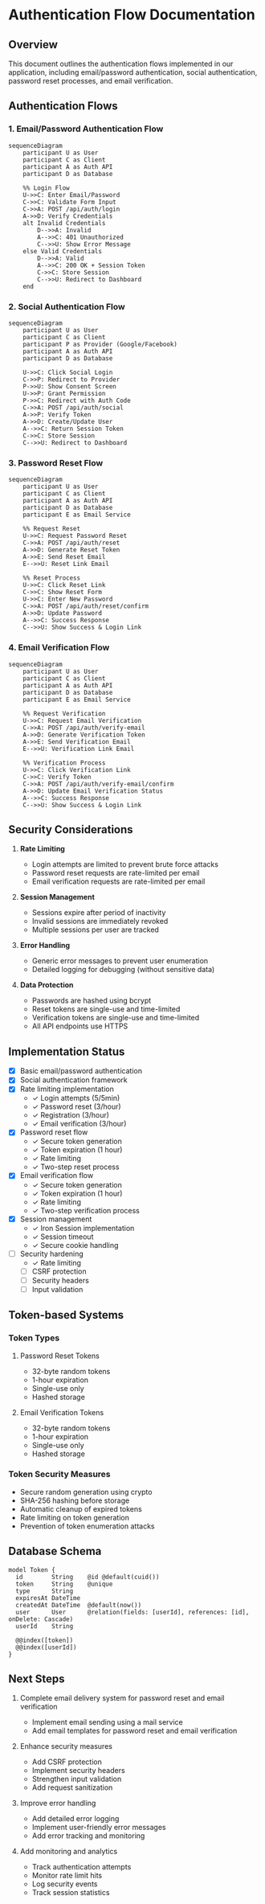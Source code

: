 # Authentication Flow Documentation

## Overview
This document outlines the authentication flows implemented in our application, including email/password authentication, social authentication, password reset processes, and email verification.

## Authentication Flows

### 1. Email/Password Authentication Flow

```mermaid
sequenceDiagram
    participant U as User
    participant C as Client
    participant A as Auth API
    participant D as Database

    %% Login Flow
    U->>C: Enter Email/Password
    C->>C: Validate Form Input
    C->>A: POST /api/auth/login
    A->>D: Verify Credentials
    alt Invalid Credentials
        D-->>A: Invalid
        A-->>C: 401 Unauthorized
        C-->>U: Show Error Message
    else Valid Credentials
        D-->>A: Valid
        A-->>C: 200 OK + Session Token
        C->>C: Store Session
        C-->>U: Redirect to Dashboard
    end
```

### 2. Social Authentication Flow

```mermaid
sequenceDiagram
    participant U as User
    participant C as Client
    participant P as Provider (Google/Facebook)
    participant A as Auth API
    participant D as Database

    U->>C: Click Social Login
    C->>P: Redirect to Provider
    P->>U: Show Consent Screen
    U->>P: Grant Permission
    P->>C: Redirect with Auth Code
    C->>A: POST /api/auth/social
    A->>P: Verify Token
    A->>D: Create/Update User
    A-->>C: Return Session Token
    C->>C: Store Session
    C-->>U: Redirect to Dashboard
```

### 3. Password Reset Flow

```mermaid
sequenceDiagram
    participant U as User
    participant C as Client
    participant A as Auth API
    participant D as Database
    participant E as Email Service

    %% Request Reset
    U->>C: Request Password Reset
    C->>A: POST /api/auth/reset
    A->>D: Generate Reset Token
    A->>E: Send Reset Email
    E-->>U: Reset Link Email

    %% Reset Process
    U->>C: Click Reset Link
    C->>C: Show Reset Form
    U->>C: Enter New Password
    C->>A: POST /api/auth/reset/confirm
    A->>D: Update Password
    A-->>C: Success Response
    C-->>U: Show Success & Login Link
```

### 4. Email Verification Flow

```mermaid
sequenceDiagram
    participant U as User
    participant C as Client
    participant A as Auth API
    participant D as Database
    participant E as Email Service

    %% Request Verification
    U->>C: Request Email Verification
    C->>A: POST /api/auth/verify-email
    A->>D: Generate Verification Token
    A->>E: Send Verification Email
    E-->>U: Verification Link Email

    %% Verification Process
    U->>C: Click Verification Link
    C->>C: Verify Token
    C->>A: POST /api/auth/verify-email/confirm
    A->>D: Update Email Verification Status
    A-->>C: Success Response
    C-->>U: Show Success & Login Link
```

## Security Considerations

1. **Rate Limiting**
   - Login attempts are limited to prevent brute force attacks
   - Password reset requests are rate-limited per email
   - Email verification requests are rate-limited per email

2. **Session Management**
   - Sessions expire after period of inactivity
   - Invalid sessions are immediately revoked
   - Multiple sessions per user are tracked

3. **Error Handling**
   - Generic error messages to prevent user enumeration
   - Detailed logging for debugging (without sensitive data)

4. **Data Protection**
   - Passwords are hashed using bcrypt
   - Reset tokens are single-use and time-limited
   - Verification tokens are single-use and time-limited
   - All API endpoints use HTTPS

## Implementation Status

- [x] Basic email/password authentication
- [x] Social authentication framework
- [x] Rate limiting implementation
  - ✓ Login attempts (5/5min)
  - ✓ Password reset (3/hour)
  - ✓ Registration (3/hour)
  - ✓ Email verification (3/hour)
- [x] Password reset flow
  - ✓ Secure token generation
  - ✓ Token expiration (1 hour)
  - ✓ Rate limiting
  - ✓ Two-step reset process
- [x] Email verification flow
  - ✓ Secure token generation
  - ✓ Token expiration (1 hour)
  - ✓ Rate limiting
  - ✓ Two-step verification process
- [x] Session management
  - ✓ Iron Session implementation
  - ✓ Session timeout
  - ✓ Secure cookie handling
- [ ] Security hardening
  - ✓ Rate limiting
  - [ ] CSRF protection
  - [ ] Security headers
  - [ ] Input validation

## Token-based Systems

### Token Types
1. Password Reset Tokens
   - 32-byte random tokens
   - 1-hour expiration
   - Single-use only
   - Hashed storage

2. Email Verification Tokens
   - 32-byte random tokens
   - 1-hour expiration
   - Single-use only
   - Hashed storage

### Token Security Measures
- Secure random generation using crypto
- SHA-256 hashing before storage
- Automatic cleanup of expired tokens
- Rate limiting on token generation
- Prevention of token enumeration attacks

## Database Schema

```prisma
model Token {
  id        String    @id @default(cuid())
  token     String    @unique
  type      String
  expiresAt DateTime
  createdAt DateTime  @default(now())
  user      User      @relation(fields: [userId], references: [id], onDelete: Cascade)
  userId    String

  @@index([token])
  @@index([userId])
}
```

## Next Steps

1. Complete email delivery system for password reset and email verification
   - Implement email sending using a mail service
   - Add email templates for password reset and email verification

2. Enhance security measures
   - Add CSRF protection
   - Implement security headers
   - Strengthen input validation
   - Add request sanitization

3. Improve error handling
   - Add detailed error logging
   - Implement user-friendly error messages
   - Add error tracking and monitoring

4. Add monitoring and analytics
   - Track authentication attempts
   - Monitor rate limit hits
   - Log security events
   - Track session statistics
